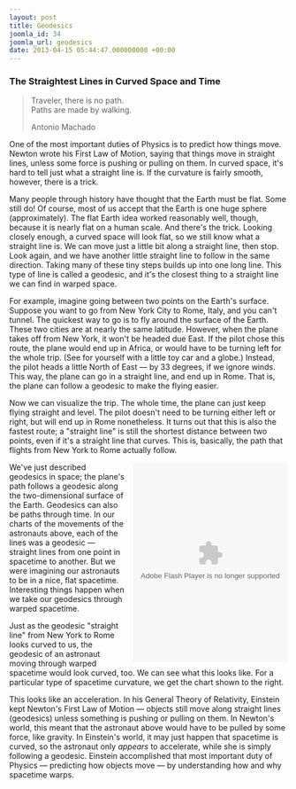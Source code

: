 ```yaml
---
layout: post
title: Geodesics
joomla_id: 34
joomla_url: geodesics
date: 2013-04-15 05:44:47.000000000 +00:00
---
```

<h3>The Straightest Lines in Curved Space and Time</h3><blockquote class="animated fadeInDown">
	<p class="quote">Traveler, there is no path.<br />Paths are made by walking.</p>
	<p class="source">Antonio Machado</p>
</blockquote>
<p>One of the most important duties of Physics is to predict how things move. Newton wrote his First Law of Motion, saying that things move in straight lines, unless some force is pushing or pulling on them. In curved space, it's hard to tell just what a straight line is. If the curvature is fairly smooth, however, there is a trick.</p>
<p>Many people through history have thought that the Earth must be flat. Some still do! Of course, most of us accept that the Earth is one huge sphere (approximately). The flat Earth idea worked reasonably well, though, because it is nearly flat on a human scale. And there's the trick. Looking closely enough, a curved space will look flat, so we still know what a straight line is. We can move just a little bit along a straight line, then stop. Look again, and we have another little straight line to follow in the same direction. Taking many of these tiny steps builds up into one long line. This type of line is called a geodesic, and it's the closest thing to a straight line we can find in warped space.</p>
<p>For example, imagine going between two points on the Earth's surface. Suppose you want to go from New York City to Rome, Italy, and you can't tunnel. The quickest way to go is to fly around the surface of the Earth. These two cities are at nearly the same latitude. However, when the plane takes off from New York, it won't be headed due East. If the pilot chose this route, the plane would end up in Africa, or would have to be turning left for the whole trip. (See for yourself with a little toy car and a globe.) Instead, the pilot heads a little North of East — by 33 degrees, if we ignore winds. This way, the plane can go in a straight line, and end up in Rome. That is, the plane can follow a geodesic to make the flying easier.</p>
<p>Now we can visualize the trip. The whole time, the plane can just keep flying straight and level. The pilot doesn't need to be turning either left or right, but will end up in Rome nonetheless. It turns out that this is also the fastest route; a "straight line" is still the shortest distance between two points, even if it's a straight line that curves. This is, basically, the path that flights from New York to Rome actually follow.</p>
<p>
	<object style="float: right; margin: 0 0 0 15px;" data="flash/geo4.swf" type="application/x-shockwave-flash" height="360" width="280">
		<param name="movie" value="flash/geo4.swf" />
<param value="transparent" name="wmode" />
	</object>
</p>
<p>We've just described geodesics in space; the plane's path follows a geodesic along the two-dimensional surface of the Earth. Geodesics can also be paths through time. In our charts of the movements of the astronauts above, each of the lines was a geodesic — straight lines from one point in spacetime to another. But we were imagining our astronauts to be in a nice, flat spacetime. Interesting things happen when we take our geodesics through warped spacetime.</p>
<p>Just as the geodesic "straight line" from New York to Rome looks curved to us, the geodesic of an astronaut moving through warped spacetime would look curved, too. We can see what this looks like. For a particular type of spacetime curvature, we get the chart shown to the right.</p>
<p>This looks like an acceleration. In his General Theory of Relativity, Einstein kept Newton's First Law of Motion — objects still move along straight lines (geodesics) unless something is pushing or pulling on them. In Newton's world, this meant that the astronaut above would have to be pulled by some force, like gravity. In Einstein's world, it may just happen that spacetime is curved, so the astronaut only <em>appears</em> to accelerate, while she is simply following a geodesic. Einstein accomplished that most important duty of Physics — predicting how objects move — by understanding how and why spacetime warps.</p>
